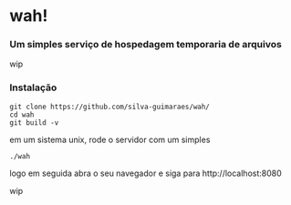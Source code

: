 # wah!
### Um simples serviço de hospedagem temporaria de arquivos
wip

### Instalação
```
git clone https://github.com/silva-guimaraes/wah/
cd wah
git build -v
```
em um sistema unix, rode o servidor com um simples
```
./wah
```
logo em seguida abra o seu navegador e siga para http://localhost:8080

wip
